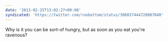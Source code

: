 ```yaml
---
date: '2013-02-25T13:02:27+00:00'
syndicated: 'https://twitter.com/roobottom/status/306037444720087040'
---
```

Why is it you can be sort-of hungry, but as soon as you eat you're ravenous?

